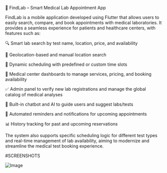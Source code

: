 🧠 FindLab – Smart Medical Lab Appointment App


FindLab is a mobile application developed using Flutter that allows users to easily search, compare, and book appointments with medical laboratories. It provides a seamless experience for patients and healthcare centers, with features such as:

🔍 Smart lab search by test name, location, price, and availability

📍 Geolocation-based and manual location search

📅 Dynamic scheduling with predefined or custom time slots

🏥 Medical center dashboards to manage services, pricing, and booking availability

✅ Admin panel to verify new lab registrations and manage the global catalog of medical analyses

💬 Built-in chatbot and AI to guide users and suggest labs/tests

🔔 Automated reminders and notifications for upcoming appointments

📊 History tracking for past and upcoming reservations

The system also supports specific scheduling logic for different test types and real-time management of lab availability, aiming to modernize and streamline the medical test booking experience.

#SCREENSHOTS

![Image](https://github.com/user-attachments/assets/507e639a-e832-48d2-835e-902041b379eb)
